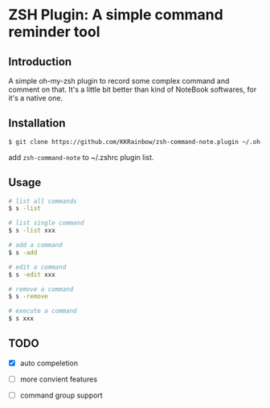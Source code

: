 # ZSH Plugin: A simple command reminder tool

## Introduction

A simple oh-my-zsh plugin to record some complex command and comment on that. It's a little bit better than kind of 
NoteBook softwares, for it's a native one.


## Installation

```bash
$ git clone https://github.com/KKRainbow/zsh-command-note.plugin ~/.oh-my-zsh/custom/plugins/zsh-command-note
```

add `` zsh-command-note `` to ~/.zshrc plugin list.


## Usage

```bash
# list all commands
$ s -list

# list single command
$ s -list xxx

# add a command
$ s -add

# edit a command
$ s -edit xxx

# remove a command
$ s -remove

# execute a command
$ s xxx
```

## TODO

- [x] auto compeletion
- [ ] more convient features
- [ ] command group support


